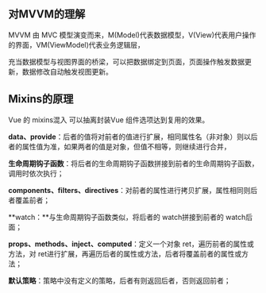 ## 对MVVM的理解

MVVM 由 MVC 模型演变而来，M(Model)代表数据模型，V(View)代表用户操作的界面，VM(ViewModel)代表业务逻辑层，

充当数据模型与视图界面的桥梁，可以把数据绑定到页面，页面操作触发数据更新，数据修改自动触发视图更新。

## Mixins的原理

Vue 的 mixins混入 可以抽离封装Vue 组件选项达到复用的效果。

**data、provide**：后者的值将对前者的值进行扩展，相同属性名（非对象）则以后者的属性值为准，如果两者的值是对象，但值不相等，则继续进行合并，

**生命周期钩子函数**：将后者的生命周期钩子函数拼接到前者的生命周期钩子函数，调用时依次执行；

**components、filters、directives**：对前者的属性进行拷贝扩展，属性相同则后者覆盖前者；

**watch：**与生命周期钩子函数类似，将后者的 watch拼接到前者的 watch后面；

**props、methods、inject、computed**：定义一个对象 ret，遍历前者的属性或方法，对 ret进行扩展，再遍历后者的属性或方法，后者将覆盖前者的属性或方法；

**默认策略**：策略中没有定义的策略，后者有则返回后者，否则返回前者；
